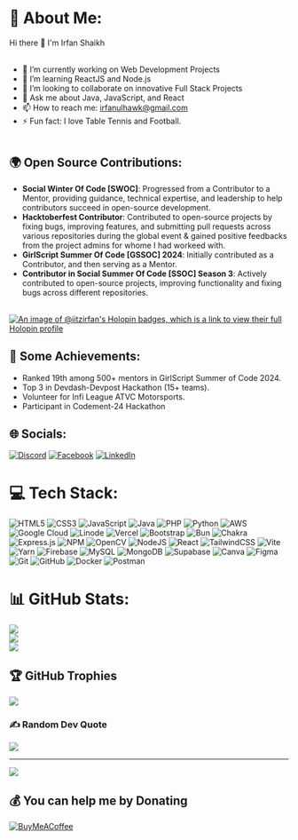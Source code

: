 # 💫 About Me:
Hi there 👋 I'm Irfan Shaikh<br><br>
- 🔭 I’m currently working on Web Development Projects<br>
- 🌱 I’m learning ReactJS and Node.js<br>
- 👯 I’m looking to collaborate on innovative Full Stack Projects<br>
- 💬 Ask me about Java, JavaScript, and React<br>
- 📫 How to reach me: [irfanulhawk@gmail.com](mailto:irfanulhawk@gmail.com)<br>
- ⚡ Fun fact: I love Table Tennis and Football.<br><br>

## 🌍 Open Source Contributions:
- **Social Winter Of Code [SWOC]**: Progressed from a Contributor to a Mentor, providing guidance, technical expertise, and leadership to help contributors succeed in open-source development.<br>
- **Hacktoberfest Contributor**: Contributed to open-source projects by fixing bugs, improving features, and submitting pull requests across various repositories during the global event & gained positive feedbacks from the project admins for whome I had workeed with.<br>
- **GirlScript Summer Of Code [GSSOC] 2024**: Initially contributed as a Contributor, and then serving as a Mentor.<br>
- **Contributor in Social Summer Of Code [SSOC] Season 3**: Actively contributed to open-source projects, improving functionality and fixing bugs across different repositories.<br><br>

[![An image of @iitzirfan's Holopin badges, which is a link to view their full Holopin profile](https://holopin.me/iitzirfan)](https://holopin.io/@iitzirfan)

## 🚀 Some Achievements:
- Ranked 19th among 500+ mentors in GirlScript Summer of Code 2024.<br>
- Top 3 in Devdash-Devpost Hackathon (15+ teams).<br>
- Volunteer for Infi League ATVC Motorsports.<br>
- Participant in Codement-24 Hackathon<br>

## 🌐 Socials:
[![Discord](https://img.shields.io/badge/Discord-%237289DA.svg?logo=discord&logoColor=white)](https://discord.gg/irfan0504) [![Facebook](https://img.shields.io/badge/Facebook-%231877F2.svg?logo=Facebook&logoColor=white)](https://facebook.com/irfanulhawk.shaikh) [![LinkedIn](https://img.shields.io/badge/LinkedIn-%230077B5.svg?logo=linkedin&logoColor=white)](https://linkedin.com/in/irfan-shaikh-8b5b94259/) 

# 💻 Tech Stack:
![HTML5](https://img.shields.io/badge/html5-%23E34F26.svg?style=plastic&logo=html5&logoColor=white) ![CSS3](https://img.shields.io/badge/css3-%231572B6.svg?style=plastic&logo=css3&logoColor=white) ![JavaScript](https://img.shields.io/badge/javascript-%23323330.svg?style=plastic&logo=javascript&logoColor=%23F7DF1E) ![Java](https://img.shields.io/badge/java-%23ED8B00.svg?style=plastic&logo=openjdk&logoColor=white) ![PHP](https://img.shields.io/badge/php-%23777BB4.svg?style=plastic&logo=php&logoColor=white) ![Python](https://img.shields.io/badge/python-3670A0?style=plastic&logo=python&logoColor=ffdd54) ![AWS](https://img.shields.io/badge/AWS-%23FF9900.svg?style=plastic&logo=amazon-aws&logoColor=white) ![Google Cloud](https://img.shields.io/badge/GoogleCloud-%234285F4.svg?style=plastic&logo=google-cloud&logoColor=white) ![Linode](https://img.shields.io/badge/linode-00A95C?style=plastic&logo=linode&logoColor=white) ![Vercel](https://img.shields.io/badge/vercel-%23000000.svg?style=plastic&logo=vercel&logoColor=white) ![Bootstrap](https://img.shields.io/badge/bootstrap-%238511FA.svg?style=plastic&logo=bootstrap&logoColor=white) ![Bun](https://img.shields.io/badge/Bun-%23000000.svg?style=plastic&logo=bun&logoColor=white) ![Chakra](https://img.shields.io/badge/chakra-%234ED1C5.svg?style=plastic&logo=chakraui&logoColor=white) ![Express.js](https://img.shields.io/badge/express.js-%23404d59.svg?style=plastic&logo=express&logoColor=%2361DAFB) ![NPM](https://img.shields.io/badge/NPM-%23CB3837.svg?style=plastic&logo=npm&logoColor=white) ![OpenCV](https://img.shields.io/badge/opencv-%23white.svg?style=plastic&logo=opencv&logoColor=white) ![NodeJS](https://img.shields.io/badge/node.js-6DA55F?style=plastic&logo=node.js&logoColor=white) ![React](https://img.shields.io/badge/react-%2320232a.svg?style=plastic&logo=react&logoColor=%2361DAFB) ![TailwindCSS](https://img.shields.io/badge/tailwindcss-%2338B2AC.svg?style=plastic&logo=tailwind-css&logoColor=white) ![Vite](https://img.shields.io/badge/vite-%23646CFF.svg?style=plastic&logo=vite&logoColor=white) ![Yarn](https://img.shields.io/badge/yarn-%232C8EBB.svg?style=plastic&logo=yarn&logoColor=white) ![Firebase](https://img.shields.io/badge/firebase-a08021?style=plastic&logo=firebase&logoColor=ffcd34) ![MySQL](https://img.shields.io/badge/mysql-4479A1.svg?style=plastic&logo=mysql&logoColor=white) ![MongoDB](https://img.shields.io/badge/MongoDB-%234ea94b.svg?style=plastic&logo=mongodb&logoColor=white) ![Supabase](https://img.shields.io/badge/Supabase-3ECF8E?style=plastic&logo=supabase&logoColor=white) ![Canva](https://img.shields.io/badge/Canva-%2300C4CC.svg?style=plastic&logo=Canva&logoColor=white) ![Figma](https://img.shields.io/badge/figma-%23F24E1E.svg?style=plastic&logo=figma&logoColor=white) ![Git](https://img.shields.io/badge/git-%23F05033.svg?style=plastic&logo=git&logoColor=white) ![GitHub](https://img.shields.io/badge/github-%23121011.svg?style=plastic&logo=github&logoColor=white) ![Docker](https://img.shields.io/badge/docker-%230db7ed.svg?style=plastic&logo=docker&logoColor=white) ![Postman](https://img.shields.io/badge/Postman-FF6C37?style=plastic&logo=postman&logoColor=white)
# 📊 GitHub Stats:
![](https://github-readme-stats.vercel.app/api?username=iitzIrFan&theme=dark&hide_border=false&include_all_commits=true&count_private=true)<br/>
![](https://github-readme-streak-stats.herokuapp.com/?user=iitzIrFan&theme=dark&hide_border=false)<br/>
![](https://github-readme-stats.vercel.app/api/top-langs/?username=iitzIrFan&theme=dark&hide_border=false&include_all_commits=true&count_private=true&layout=compact)

## 🏆 GitHub Trophies
![](https://github-profile-trophy.vercel.app/?username=iitzIrFan&theme=radical&no-frame=false&no-bg=false&margin-w=4)

### ✍️ Random Dev Quote
![](https://quotes-github-readme.vercel.app/api?type=horizontal&theme=radical)

---
[![](https://visitcount.itsvg.in/api?id=iitzIrFan&label=Profile%20Views&pretty=true)](https://visitcount.itsvg.in)
  ## 💰 You can help me by Donating
  [![BuyMeACoffee](https://img.shields.io/badge/Buy%20Me%20a%20Coffee-ffdd00?style=for-the-badge&logo=buy-me-a-coffee&logoColor=black)](https://buymeacoffee.com/iitzirfan) 

  
<!-- Proudly created with GPRM ( https://gprm.itsvg.in ) -->
